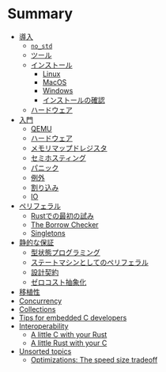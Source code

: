 # Summary

<!--

Definition of the organization of this book is still a work in process.

Refer to https://github.com/rust-embedded/book/issues for
more information and coordination

-->

- [導入](./intro/index.md)
    - [`no_std`](./intro/no-std.md)
    - [ツール](./intro/tooling.md)
    - [インストール](./intro/install.md)
        - [Linux](./intro/install/linux.md)
        - [MacOS](./intro/install/macos.md)
        - [Windows](./intro/install/windows.md)
        - [インストールの確認](./intro/install/verify.md)
    - [ハードウェア](./intro/hardware.md)
- [入門](./start/index.md)
  - [QEMU](./start/qemu.md)
  - [ハードウェア](./start/hardware.md)
  - [メモリマップドレジスタ](./start/registers.md)
  - [セミホスティング](./start/semihosting.md)
  - [パニック](./start/panicking.md)
  - [例外](./start/exceptions.md)
  - [割り込み](./start/interrupts.md)
  - [IO](./start/io.md)
- [ペリフェラル](./peripherals/index.md)
    - [Rustでの最初の試み](./peripherals/a-first-attempt.md)
    - [The Borrow Checker](./peripherals/borrowck.md)
    - [Singletons](./peripherals/singletons.md)
- [静的な保証](./static-guarantees/index.md)
    - [型状態プログラミング](./static-guarantees/typestate-programming.md)
    - [ステートマシンとしてのペリフェラル](./static-guarantees/state-machines.md)
    - [設計契約](./static-guarantees/design-contracts.md)
    - [ゼロコスト抽象化](./static-guarantees/zero-cost-abstractions.md)
- [移植性](./portability/index.md)
- [Concurrency](./concurrency/index.md)
- [Collections](./collections/index.md)
- [Tips for embedded C developers](./c-tips/index.md)
    <!-- TODO: Define Sections -->
- [Interoperability](./interoperability/index.md)
    - [A little C with your Rust](./interoperability/c-with-rust.md)
    - [A little Rust with your C](./interoperability/rust-with-c.md)
- [Unsorted topics](./unsorted/index.md)
  - [Optimizations: The speed size tradeoff](./unsorted/speed-vs-size.md)
